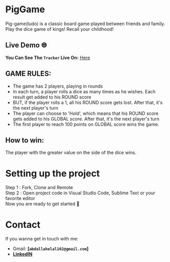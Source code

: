# PigGame
Pig-game(ludo) is a classic board game played between friends and family. Play the dice game of kings! Recall your childhood!

## Live Demo 🌐

**You Can See The `Tracker` Live On:** [Here]()

## GAME RULES:

- The game has 2 players, playing in rounds
- In each turn, a player rolls a dice as many times as he wishes. Each result get added to his ROUND score
- BUT, if the player rolls a 1, all his ROUND score gets lost. After that, it's the next player's turn
- The player can choose to 'Hold', which means that his ROUND score gets added to his GLOBAL score. After that, it's the next player's turn
- The first player to reach 100 points on GLOBAL score wins the game.


## How to win:
The player with the greater value on the side of the dice wins.


# Setting up the project
Step 1 : Fork, Clone and Remote </br>
Step 2 : Open project code in Visual Studio Code, Sublime Text or your favorite editor</br>
Now you are ready to get started 🎉 


# Contact

If you wanna get in touch with me:  

-   Gmail: **[`abdallahelal102@gmail.com`]**
-   **[LinkedIN](https://www.linkedin.com/in/abdalla-emad-40732b1b6/)**
